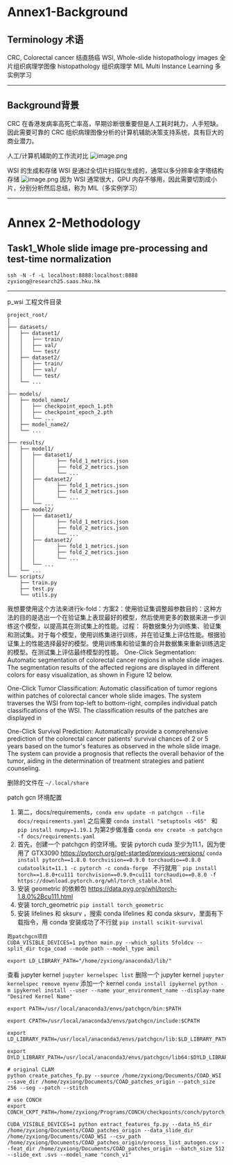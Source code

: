 # Annex1-Background
## Terminology 术语
CRC, Colorectal cancer  结直肠癌
WSI, Whole-slide histopathology images 全片组织病理学图像
histopathology 组织病理学
MIL Multi Instance Learning 多实例学习

---
## Background背景
CRC 在香港发病率高死亡率高，早期诊断很重要但是人工耗时耗力，人手短缺。因此需要可靠的 CRC 组织病理图像分析的计算机辅助决策支持系统，具有巨大的商业潜力。

人工/计算机辅助的工作流对比
![image.png](https://cdn.jsdelivr.net/gh/Pokemongle/img_bed_0@main/img/202412061637840.png)

WSI 的生成和存储
	WSI 是通过全切片扫描仪生成的，通常以多分辨率金字塔结构存储
![image.png](https://cdn.jsdelivr.net/gh/Pokemongle/img_bed_0@main/img/202412061656979.png)
	因为 WSI 通常很大，GPU 内存不够用，因此需要切割成小片，分别分析然后总结，称为 MIL（多实例学习）

---

# Annex 2-Methodology
## Task1_Whole slide image pre-processing and test-time normalization

`ssh -N -f -L localhost:8888:localhost:8888 zyxiong@research25.saas.hku.hk`

---
p_wsi 工程文件目录
```
project_root/
│
├── datasets/
│   ├── dataset1/
│   │   ├── train/
│   │   ├── val/
│   │   └── test/
│   ├── dataset2/
│   │   ├── train/
│   │   ├── val/
│   │   └── test/
│   └── ...
│
├── models/
│   ├── model_name1/
│   │   ├── checkpoint_epoch_1.pth
│   │   ├── checkpoint_epoch_2.pth
│   │   └── ...
│   ├── model_name2/
│   └── ...
│
├── results/
│   ├── model1/
│   │   ├── dataset1/
│   │   │   	├── fold_1_metrics.json
│   │   │   	├── fold_2_metrics.json
│   │   │   	└── ...
│   │   ├── dataset2/
│   │   │   	├── fold_1_metrics.json
│   │   │   	├── fold_2_metrics.json
│   │   │   	└── ...
│   │   └── ...
│   ├── model2/
│   │   ├── dataset1/
│   │   │   	├── fold_1_metrics.json
│   │   │   	├── fold_2_metrics.json
│   │   │   	└── ...
│   │   ├── dataset2/
│   │   │   	├── fold_1_metrics.json
│   │   │   	├── fold_2_metrics.json
│   │   │   	└── ...
│   │   └── ...
│   └── ...
└── scripts/
    ├── train.py
    ├── test.py
    └── utils.py

```

我想要使用这个方法来进行k-fold：方案2：使用验证集调整超参数目的：这种方法的目的是选出一个在验证集上表现最好的模型，然后使用更多的数据来进一步训练这个模型，以提高其在测试集上的性能。过程： 将数据集分为训练集、验证集和测试集。对于每个模型，使用训练集进行训练，并在验证集上评估性能。根据验证集上的性能选择最好的模型。使用训练集和验证集的合并数据集来重新训练选定的模型。在测试集上评估最终模型的性能。
One-Click Segmentation: Automatic segmentation of colorectal cancer regions in whole slide images. The segmentation results of the affected regions are displayed in different colors for easy visualization, as shown in Figure 12 below.

One-Click Tumor Classification: Automatic classification of tumor regions within patches of colorectal cancer whole slide images. The system traverses the WSI from top-left to bottom-right, compiles individual patch classifications of the WSI. The classification results of the patches are displayed in 

One-Click Survival Prediction: Automatically provide a comprehensive prediction of the colorectal cancer patients' survival chances of 2 or 5 years based on the tumor's features as observed in the whole slide image. The system can provide a prognosis that reflects the overall behavior of the tumor, aiding in the determination of treatment strategies and patient counseling.

删除的文件在 `~/.local/share`

patch gcn 环境配置
1. 第二，docs/requirements，`conda env update -n patchgcn --file docs/requirements.yaml`
之后需要 `conda install "setuptools <65" ` 和 `pip install numpy=1.19.1` 为第2步做准备
`conda env create -n patchgcn -f docs/requirements.yaml`
3. 首先，创建一个 patchgcn 的空环境。安装 pytorch cuda 至少为11.1，因为使用了 GTX3090  https://pytorch.org/get-started/previous-versions/ `conda install pytorch==1.8.0 torchvision==0.9.0 torchaudio==0.8.0 cudatoolkit=11.1 -c pytorch -c conda-forge ` 不行就用``
`pip install torch==1.8.0+cu111 torchvision==0.9.0+cu111 torchaudio==0.8.0 -f https://download.pytorch.org/whl/torch_stable.html
`
4. 安装 geometric 的依赖包 https://data.pyg.org/whl/torch-1.8.0%2Bcu111.html
5. 安装 torch_geometric `pip install torch_geometric`
6. 安装 lifelines 和 sksurv ，搜索 conda lifelines 和 conda sksurv，里面有下载指令，用 conda 安装成功了不行就 `pip install scikit-survival`
```
跑patchgcn项目
CUDA_VISIBLE_DEVICES=1 python main.py --which_splits 5foldcv --split_dir tcga_coad --mode path --model_type amil
```
`export LD_LIBRARY_PATH="/home/zyxiong/anaconda3/lib/"`

查看 jupyter kernel `jupyter kernelspec list` 
删除一个 jupyter kernel `jupyter kernelspec remove myenv`
添加一个 kernel 
`conda install ipykernel`
`python -m ipykernel install --user --name your_environment_name --display-name "Desired Kernel Name"`

```
export PATH=/usr/local/anaconda3/envs/patchgcn/bin:$PATH

export CPATH=/usr/local/anaconda3/envs/patchgcn/include:$CPATH

export LD_LIBRARY_PATH=/usr/local/anaconda3/envs/patchgcn/lib:$LD_LIBRARY_PATH

export DYLD_LIBRARY_PATH=/usr/local/anaconda3/envs/patchgcn/lib64:$DYLD_LIBRARY_PATH

```

```
# original CLAM
python create_patches_fp.py --source /home/zyxiong/Documents/COAD_WSI --save_dir /home/zyxiong/Documents/COAD_patches_origin --patch_size 256 --seg --patch --stitch 

# use CONCH
export CONCH_CKPT_PATH=/home/zyxiong/Programs/CONCH/checkpoints/conch/pytorch_model.bin

CUDA_VISIBLE_DEVICES=1 python extract_features_fp.py --data_h5_dir /home/zyxiong/Documents/COAD_patches_origin --data_slide_dir /home/zyxiong/Documents/COAD_WSI --csv_path /home/zyxiong/Documents/COAD_patches_origin/process_list_autogen.csv --feat_dir /home/zyxiong/Documents/COAD_patches_origin --batch_size 512 --slide_ext .svs --model_name "conch_v1"
```